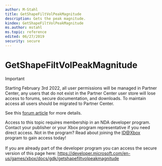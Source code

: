 ```yaml
---
author: M-Stahl
title: GetShapeFiltVolPeakMagnitude
description: Gets the peak magnitude.
kindex: GetShapeFiltVolPeakMagnitude
ms.author: mstahl
ms.topic: reference
edited: 06/27/2019
security: secure
---
```


# GetShapeFiltVolPeakMagnitude
> [!IMPORTANT]
> Starting February 3rd 2022, all user permissions will be managed in Partner Center, any users that do not exist in the Partner Center user store will lose access to forums, secure documentation, and downloads. To maintain access all users should be migrated to Partner Center. <p></p>See this <a href="https://forums.xboxlive.com/articles/132187/breaking-change-user-access-for-forums-secure-docu.html">forum article</a> for more details.  

 Access to this topic requires membership in an NDA developer program. Contact your publisher or your Xbox program representative if you need direct access. Not in the program? Read about joining the <a href="https://www.xbox.com/Developers/id">ID@Xbox</a> program to gain access today!  <br/><br/>If you are already part of the developer program you can access the secure version of this page here: <a target="_blank" href="https://developer.microsoft.com/en-us/games/xbox/docs/gdk/getshapefiltvolpeakmagnitude">https://developer.microsoft.com/en-us/games/xbox/docs/gdk/getshapefiltvolpeakmagnitude</a>